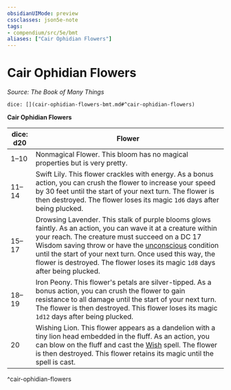 ```yaml
---
obsidianUIMode: preview
cssclasses: json5e-note
tags:
- compendium/src/5e/bmt
aliases: ["Cair Ophidian Flowers"]
---
```

# Cair Ophidian Flowers
*Source: The Book of Many Things* 

`dice: [](cair-ophidian-flowers-bmt.md#^cair-ophidian-flowers)`

**Cair Ophidian Flowers**

| dice: d20 | Flower |
|-----------|--------|
| 1–10 | Nonmagical Flower. This bloom has no magical properties but is very pretty. |
| 11–14 | Swift Lily. This flower crackles with energy. As a bonus action, you can crush the flower to increase your speed by 30 feet until the start of your next turn. The flower is then destroyed. The flower loses its magic `1d6` days after being plucked. |
| 15–17 | Drowsing Lavender. This stalk of purple blooms glows faintly. As an action, you can wave it at a creature within your reach. The creature must succeed on a DC 17 Wisdom saving throw or have the [unconscious](z_compendium/rules/conditions.md#unconscious) condition until the start of your next turn. Once used this way, the flower is destroyed. The flower loses its magic `1d8` days after being plucked. |
| 18–19 | Iron Peony. This flower's petals are silver-tipped. As a bonus action, you can crush the flower to gain resistance to all damage until the start of your next turn. The flower is then destroyed. This flower loses its magic `1d12` days after being plucked. |
| 20 | Wishing Lion. This flower appears as a dandelion with a tiny lion head embedded in the fluff. As an action, you can blow on the fluff and cast the [Wish](z_compendium/spells/wish.md) spell. The flower is then destroyed. This flower retains its magic until the spell is cast. |
^cair-ophidian-flowers